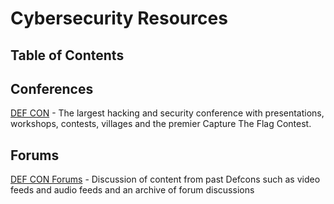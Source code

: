 # Cybersecurity Resources


## Table of Contents








## Conferences

[DEF CON](https://defcon.org/) - The largest hacking and security conference with presentations, workshops, contests, villages and the premier Capture The Flag Contest.


## Forums
[DEF CON Forums](https://forum.defcon.org/) - Discussion of content from past Defcons such as video feeds and audio feeds and an archive of forum discussions







